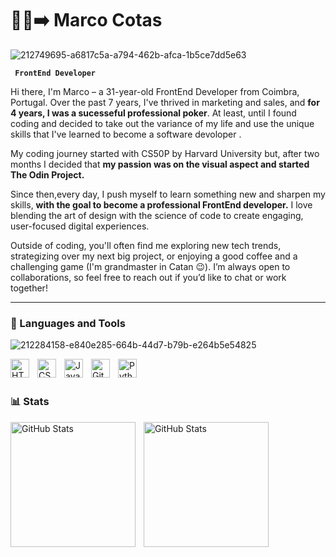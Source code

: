 

# 🏃‍♂️➡️ Marco Cotas  

![212749695-a6817c5a-a794-462b-afca-1b5ce7dd5e63](https://github.com/user-attachments/assets/925a437f-0fb8-47ef-955d-c5ff56f727cb)

**` FrontEnd Developer`**
<p></p>

Hi there, I'm Marco – a 31-year-old FrontEnd Developer from Coimbra, Portugal. Over the past 7 years, I've thrived in marketing and sales, and **for 4 years, I was a sucesseful professional poker**. At least, until I found coding and decided to take out the variance of my life and use the unique skills that I've learned to become a software devoloper .


My coding journey started with CS50P by Harvard University but, after two months I decided that **my passion was on the visual aspect and started The Odin Project.**

Since then,every day, I push myself to learn something new and sharpen my skills, **with the goal to become a professional FrontEnd developer.** I love blending the art of design with the science of code to create engaging, user-focused digital experiences.

Outside of coding, you'll often find me exploring new tech trends, strategizing over my next big project, or enjoying a good coffee and a challenging game (I'm grandmaster in Catan 😉). I’m always open to collaborations, so feel free to reach out if you’d like to chat or work together!

---



### 🤖 Languages and Tools

![212284158-e840e285-664b-44d7-b79b-e264b5e54825](https://github.com/user-attachments/assets/5aab6bc4-4990-469a-8d50-97b569f5fd30)


<img 
    align="left" 
    alt="HTML" 
    title="HTML" 
    width="30px" 
    style="padding-right: 10px;" 
    src="https://cdn.jsdelivr.net/gh/devicons/devicon@latest/icons/html5/html5-original.svg" 
/>
<img 
    align="left" 
    alt="CSS" 
    title="CSS" 
    width="30px" 
    style="padding-right: 10px;" 
    src="https://cdn.jsdelivr.net/gh/devicons/devicon@latest/icons/css3/css3-original.svg" 
/>
<img 
    align="left" 
    alt="JavaScript" 
    title="JavaScript" 
    width="30px" 
    style="padding-right: 10px;" 
    src="https://cdn.jsdelivr.net/gh/devicons/devicon@latest/icons/javascript/javascript-original.svg" 
/>

<img 
    align="left" 
    alt="Git" 
    title="Git" 
    width="30px" 
    style="padding-right: 10px;" 
    src="https://cdn.jsdelivr.net/gh/devicons/devicon@latest/icons/git/git-original.svg" 
/>
<img 
    align="left" 
    alt="Python" 
    title="Python" 
    width="30px" 
    style="padding-right: 10px;" 
    src="https://cdn.jsdelivr.net/gh/devicons/devicon@latest/icons/python/python-original.svg" 
/>

<br/>
<br/>

### 📊 Stats

<p>
  <img 
    align="left" 
    alt="GitHub Stats" 
    height="200" 
    style="padding-right: 10px;" 
    src="https://github-readme-stats.vercel.app/api?username=MarcoCotas&show_icons=true&theme=tokyonight&include_all_commits=true" 
  />

<img 
      align="left" 
      alt="GitHub Stats" 
      height="200" 
      src="https://github-readme-stats.vercel.app/api/top-langs/?username=MarcoCotas&theme=tokyonight&layout=compact&custom_title=Technologies&langs_count=9" 
  />

</p>

